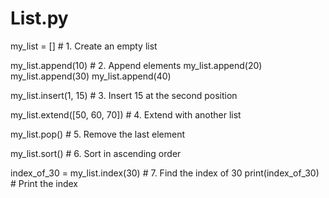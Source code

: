 # List.py
my_list = []  # 1. Create an empty list

my_list.append(10)  # 2. Append elements
my_list.append(20)
my_list.append(30)
my_list.append(40)

my_list.insert(1, 15)  # 3. Insert 15 at the second position

my_list.extend([50, 60, 70])  # 4. Extend with another list

my_list.pop()  # 5. Remove the last element

my_list.sort()  # 6. Sort in ascending order

index_of_30 = my_list.index(30)  # 7. Find the index of 30
print(index_of_30)  # Print the index

